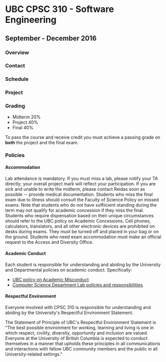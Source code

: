 # UBC CPSC 310 - Software Engineering
## September - December 2016

### Overview

### Contact

### Schedule

### Project

### Grading

* Midterm 20%
* Project 40% 
* Final 40%

To pass the course and receive credit you must achieve a passing grade on **both** the project and the final exam.

### Policies

#### Accommodation

Lab attendance is mandatory. If you must miss a lab, please notify your TA directly; your overall project mark will reflect your participation.
If you are sick and unable to write the midterm, please contact Reidas soon as possible -- provide medical documentation.
Students who miss the final exam due to illness should consult the Faculty of Science Policy on missed exams. Note that students who do  not have suffiicient standing during the term may not qualify for academic concession if they miss the final.
Students who require dispensation based on their unique circumstances should refer to the UBC policy on Academic Concessions.
Cell phones, calculators, translators, and all other electronic devices are prohibited on desks during exams. They must be turned off and placed in your bag or on the ground. Students who need exam accommodation must make an official request to the Access and Diversity Office.

#### Academic Conduct

Each student is responsible for understanding and abiding by the University and Departmental policies on academic conduct. Specifically:

* [UBC policy on Academic Misconduct](http://www.calendar.ubc.ca/vancouver/index.cfm?tree=3,54,111,959)
* [Computer Science Department Lab policies and responsibilities](https://www.cs.ubc.ca/our-department/administration/policies/collaboration)

#### Respectful Environment

Everyone involved with CPSC 310 is responsible for understanding and abiding by the University's Respectful Environment Statement.

The Statement of Principle of UBC's Respectful Environment Statement is "The best possible environment for working, learning and living is one in which respect, civility, diversity, opportunity and inclusion are valued. Everyone at the University of British Columbia is expected to conduct themselves in a manner that upholds these principles in all communications and interactions with fellow UBC community members and the public in all University-related settings."
